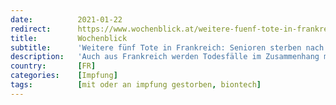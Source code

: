```yaml
---
date:          2021-01-22
redirect:      https://www.wochenblick.at/weitere-fuenf-tote-in-frankreich-senioren-sterben-nach-impfungen/
title:         Wochenblick
subtitle:      'Weitere fünf Tote in Frankreich: Senioren sterben nach Impfungen'
description:   'Auch aus Frankreich werden Todesfälle im Zusammenhang mit der Covid-Impfung bekannt. Untersuchungen wurden eingeleitet.'
country:       [FR]
categories:    [Impfung]
tags:          [mit oder an impfung gestorben, biontech]
---
```

